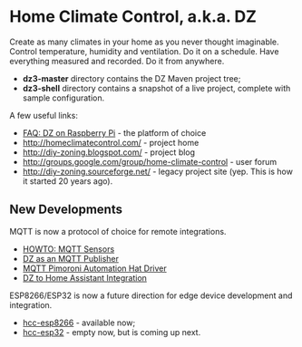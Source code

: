 Home Climate Control, a.k.a. DZ
==

Create as many climates in your home as you never thought imaginable.
Control temperature, humidity and ventilation.
Do it on a schedule.
Have everything measured and recorded.
Do it from anywhere.

* **dz3-master** directory contains the DZ Maven project tree;
* **dz3-shell** directory contains a snapshot of a live project, complete with sample configuration.

A few useful links:

* [FAQ: DZ on Raspberry Pi](https://github.com/home-climate-control/dz/wiki/FAQ:-DZ-on-Raspberry-Pi) - the platform of choice
* http://homeclimatecontrol.com/ - project home
* http://diy-zoning.blogspot.com/ - project blog
* http://groups.google.com/group/home-climate-control - user forum
* http://diy-zoning.sourceforge.net/ - legacy project site (yep. This is how it started 20 years ago).

## New Developments

MQTT is now a protocol of choice for remote integrations.

* [HOWTO: MQTT Sensors](https://github.com/home-climate-control/dz/wiki/HOWT:-MQTT-Sensors)
* [DZ as an MQTT Publisher](https://github.com/home-climate-control/dz/wiki/HOWTO:-DZ-as-an-MQTT-Publisher)
* [MQTT Pimoroni Automation Hat Driver](https://github.com/climategadgets/mqtt-automation-hat-go)
* [DZ to Home Assistant Integration](https://github.com/home-climate-control/dz/wiki/HOWTO:-DZ-to-Home-Assistant-integration)

ESP8266/ESP32 is now a future direction for edge device development and integration.
* [hcc-esp8266](https://github.com/home-climate-control/hcc-esp8266) - available now;
* [hcc-esp32](https://github.com/home-climate-control/hcc-esp32) - empty now, but is coming up next.

